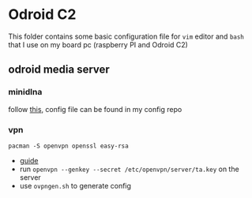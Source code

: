 # Odroid C2

This folder contains some basic configuration file for `vim` editor and `bash`
that I use on my board pc (raspberry PI and Odroid C2)

## odroid media server

### minidlna

follow [this](https://wiki.archlinux.org/index.php/ReadyMedia), config file can
be found in my config repo

### vpn

`pacman -S openvpn openssl easy-rsa`

- [guide](https://wiki.archlinux.org/index.php/OpenVPN_Checklist_Guide)
- run `openvpn --genkey --secret /etc/openvpn/server/ta.key` on the server
- use `ovpngen.sh` to generate config

